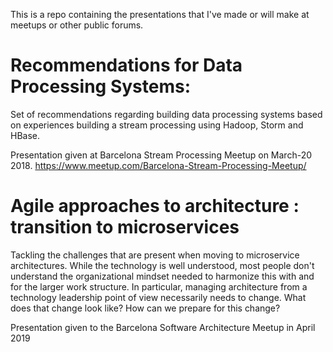 
This is a repo containing the presentations that I've made or will make at meetups or other public forums.

# Recommendations for Data Processing Systems:

Set of recommendations regarding building data processing systems based on experiences building a stream processing using Hadoop, Storm and HBase. 

Presentation given at Barcelona Stream Processing Meetup on March-20 2018.
https://www.meetup.com/Barcelona-Stream-Processing-Meetup/

# Agile approaches to architecture : transition to microservices

Tackling the challenges that are present when moving to microservice architectures.  While the technology is well understood, most people don't understand the organizational mindset needed to harmonize this with and for the larger work structure.  In particular, managing architecture from a technology leadership point of view necessarily needs to change.  What does that change look like?  How can we prepare for this change?

Presentation given to the Barcelona Software Architecture Meetup in April 2019
  
